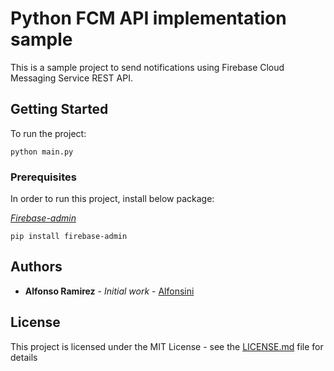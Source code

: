 # Python FCM API implementation sample

This is a sample project to send notifications using Firebase Cloud Messaging Service REST API.

## Getting Started

To run the project:

```
python main.py
```

### Prerequisites

In order to run this project, install below package: 

[*Firebase-admin*](https://github.com/firebase/firebase-admin-python)

```
pip install firebase-admin
```

## Authors

* **Alfonso Ramirez** - *Initial work* - [Alfonsini](https://github.com/alfonsini)

## License

This project is licensed under the MIT License - see the [LICENSE.md](LICENSE.md) file for details

